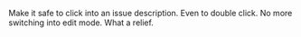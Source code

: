 Make it safe to click into an issue description. Even to double click.
No more switching into edit mode. What a relief.